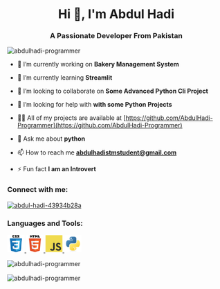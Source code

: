 <h1 align="center">Hi 👋, I'm Abdul Hadi</h1>
<h3 align="center">A Passionate Developer From Pakistan</h3>

<p align="left"> <img src="https://komarev.com/ghpvc/?username=abdulhadi-programmer&label=Profile%20views&color=0e75b6&style=flat" alt="abdulhadi-programmer" /> </p>

- 🔭 I’m currently working on **Bakery Management System**

- 🌱 I’m currently learning **Streamlit**

- 👯 I’m looking to collaborate on **Some Advanced Python Cli Project**

- 🤝 I’m looking for help with **with some Python Projects**

- 👨‍💻 All of my projects are available at [https://github.com/AbdulHadi-Programmer](https://github.com/AbdulHadi-Programmer)

- 💬 Ask me about **python**

- 📫 How to reach me **abdulhadistmstudent@gmail.com**

- ⚡ Fun fact **I am an Introvert**

<h3 align="left">Connect with me:</h3>
<p align="left">
<a href="https://linkedin.com/in/abdul-hadi-43934b28a" target="blank"><img align="center" src="https://raw.githubusercontent.com/rahuldkjain/github-profile-readme-generator/master/src/images/icons/Social/linked-in-alt.svg" alt="abdul-hadi-43934b28a" height="30" width="40" /></a>
</p>

<h3 align="left">Languages and Tools:</h3>
<p align="left"> <a href="https://www.w3schools.com/css/" target="_blank" rel="noreferrer"> <img src="https://raw.githubusercontent.com/devicons/devicon/master/icons/css3/css3-original-wordmark.svg" alt="css3" width="40" height="40"/> </a> <a href="https://www.w3.org/html/" target="_blank" rel="noreferrer"> <img src="https://raw.githubusercontent.com/devicons/devicon/master/icons/html5/html5-original-wordmark.svg" alt="html5" width="40" height="40"/> </a> <a href="https://developer.mozilla.org/en-US/docs/Web/JavaScript" target="_blank" rel="noreferrer"> <img src="https://raw.githubusercontent.com/devicons/devicon/master/icons/javascript/javascript-original.svg" alt="javascript" width="40" height="40"/> </a> <a href="https://www.python.org" target="_blank" rel="noreferrer"> <img src="https://raw.githubusercontent.com/devicons/devicon/master/icons/python/python-original.svg" alt="python" width="40" height="40"/> </a> </p>

<p><img align="center" src="https://github-readme-stats.vercel.app/api/top-langs?username=abdulhadi-programmer&show_icons=true&locale=en&layout=compact" alt="abdulhadi-programmer" /></p>

<p><img align="center" src="https://github-readme-streak-stats.herokuapp.com/?user=abdulhadi-programmer&" alt="abdulhadi-programmer" /></p>

